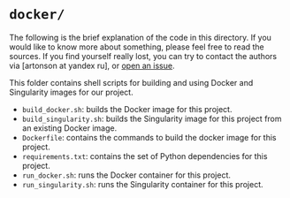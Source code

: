 # `docker/`

The following is the brief explanation of the code in this directory. 
If you would like to know more about something, please feel free to read 
the sources.
If you find yourself really lost, you can try to contact the authors 
via [artonson at yandex ru], or [open an issue](https://github.com/artonson/def/issues/new).

This folder contains shell scripts for building and using Docker 
and Singularity images for our project.
 * `build_docker.sh`: builds the Docker image for this project. 
 * `build_singularity.sh`: builds the Singularity image for this project
from an existing Docker image.
 * `Dockerfile`: contains the commands to build the docker image for this project.
 * `requirements.txt`: contains the set of Python dependencies for this project.
 * `run_docker.sh`: runs the Docker container for this project.
 * `run_singularity.sh`: runs the Singularity container for this project.
